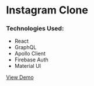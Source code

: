 # Instagram Clone

### Technologies Used:

- React
- GraphQL
- Apollo Client
- Firebase Auth
- Material UI

[View Demo](https://instagram-clone-build.vercel.app/)
